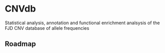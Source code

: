 # CNVdb
Statistical analysis, annotation and functional enrichment analsysis of the FJD CNV database of allele frequencies

## Roadmap

